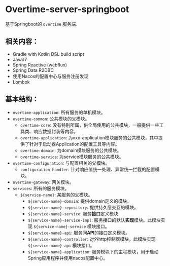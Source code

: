 # Overtime-server-springboot

基于Springboot的 `overtime` 服务端.

## 相关内容：
- Gradle with Kotlin DSL build script
- Java17
- Spring Reactive (webflux)
- Spring Data R2DBC
- 使用Nacos的配置中心与服务注册发现
- Lombok


## 基本结构：
- `overtime-application`: 所有服务的单机模块。
- `overtime-common`: 公共模块的父模块。
  - `overtime-core`: 没有特别所属，供全局使用的公共模块，一般提供一些工具类、响应数据封装等内容。
  - `overtime-application`: 为xxx-application模块服务的公共模块，其中提供了针对于启动器Application的配置工具等内容。
  - `overtime-domain`: 为domain模块服务的公共模块。
  - `overtime-service`: 为service模块服务的公共模块。
- `overtime-configuration`: 与配置相关的父模块。
  - `configuration-handler`: 针对响应值统一处理、异常统一拦截的配置模块。
- `overtime-gateway`: 网关模块。
- `services`: 所有的服务模块。
  - `${service-name}`: 某服务的父模块。
    - `${service-name}-domain`: 提供domain定义的模块。
    - `${service-name}-repository`: 提供持久层交互的模块。
    - `${service-name}-service`: 服务**接口**定义模块
    - `${service-name}-service-impl`: 服务接口的默认**实现**模块。此模块实现 `${service-name}-service` 模块接口。
    - `${service-name}-api`: 服务间**API**的接口定义模块。
    - `${service-name}-controller`: 对外http控制器模块，此模块实现 `${service-name}-api` 模块接口。
    - `${service-name}-application`: 服务模块下的主程模块，用于启动Spring应用程序并使用nacos配置中心。


